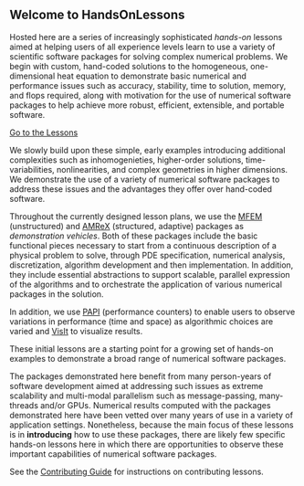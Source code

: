 ## Welcome to HandsOnLessons


Hosted here are a series of increasingly sophisticated _hands-on_ lessons aimed at helping
users of all experience levels learn to use a variety of scientific software packages for
solving complex numerical problems. We begin with custom, hand-coded solutions to the
homogeneous, one-dimensional heat equation to demonstrate basic numerical and performance 
issues such as accuracy, stability, time to solution, memory, and flops required, along
with motivation for the use of numerical software packages to help achieve more robust, 
efficient, extensible, and portable software.

[Go to the Lessons](lessons/lessons.md)

We slowly build upon
these simple, early examples introducing additional complexities such as inhomogenieties,
higher-order solutions, time-variabilities, nonlinearities, and complex geometries in higher
dimensions. We demonstrate the use of a variety of numerical software packages to address these
issues and the advantages they offer over hand-coded software.  

Throughout the currently designed lesson plans, we use the [MFEM](http://mfem.org) (unstructured)
and [AMReX](https://github.com/AMReX-Codes/AMReX-Codes.github.io) (structured, adaptive)
packages as _demonstration vehicles_. Both of these packages include the basic functional pieces
necessary to start from a continuous description of a physical problem to solve, through
PDE specification, numerical analysis, discretization, algorithm development and then implementation.
In addition, they include essential abstractions to support scalable, parallel expression
of the algorithms and to orchestrate the application of various numerical packages in the
solution.

In addition, we use [PAPI](http://icl.utk.edu/papi) (performance counters) to enable users to
observe variations in performance (time and space) as algorithmic choices are varied and
[VisIt](http://visit.llnl.gov) to visualize results.

These initial lessons are a starting point for a growing set of hands-on examples to demonstrate 
a broad range of numerical software packages. 

The packages demonstrated here benefit from many person-years of software development
aimed at addressing such issues as extreme scalability and multi-modal parallelism such as message-passing,
many-threads and/or GPUs.  Numerical results computed with the packages demonstrated here have been vetted over
many years of use in a variety of application settings. Nonetheless, because the main focus of these
lessons is in **introducing** how to use these packages, there are likely few specific hands-on lessons
here in which there are opportunities to observe these important capabilities of numerical software packages. 

See the [Contributing Guide](contribution_guide.md) for instructions on contributing lessons.

